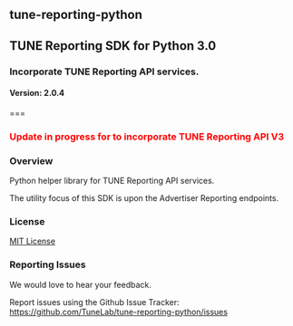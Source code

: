 <h2>tune-reporting-python</h2>
<h2>TUNE Reporting SDK for Python 3.0</h2>
<h3>Incorporate TUNE Reporting API services.</h3>
<h4>Version: 2.0.4</h4>
===

<h3 style="color:red;">Update in progress for to incorporate TUNE Reporting API V3</h3>

<!-- Overview -->

<a id="sdk_overview" name="sdk_overview"></a>
### Overview

Python helper library for TUNE Reporting API services.

The utility focus of this SDK is upon the Advertiser Reporting endpoints.

<!-- Licenses -->

<a id="sdk_license" name="sdk_license"></a>
### License

[MIT License](http://opensource.org/licenses/MIT)


<a id="sdk_issues" name="sdk_issues"></a>
### Reporting Issues

We would love to hear your feedback.

Report issues using the Github Issue Tracker: https://github.com/TuneLab/tune-reporting-python/issues
